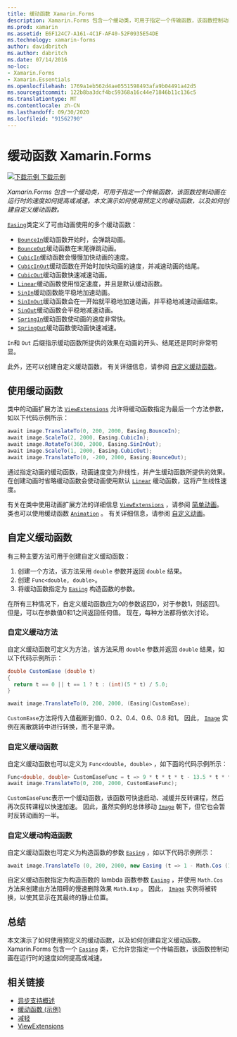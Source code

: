 ```yaml
---
title: 缓动函数 Xamarin.Forms
description: Xamarin.Forms 包含一个缓动类，可用于指定一个传输函数，该函数控制动画在运行时的速度如何提高或减速。 本文演示如何使用预定义的缓动函数，以及如何创建自定义缓动函数。
ms.prod: xamarin
ms.assetid: E6F124C7-A161-4C1F-AF40-52F0935E54DE
ms.technology: xamarin-forms
author: davidbritch
ms.author: dabritch
ms.date: 07/14/2016
no-loc:
- Xamarin.Forms
- Xamarin.Essentials
ms.openlocfilehash: 1769a1eb562d4ae0551598493afa9b04491a42d5
ms.sourcegitcommit: 122b8ba3dcf4bc59368a16c44e71846b11c136c5
ms.translationtype: MT
ms.contentlocale: zh-CN
ms.lasthandoff: 09/30/2020
ms.locfileid: "91562790"
---
```

# <a name="easing-functions-in-no-locxamarinforms"></a>缓动函数 Xamarin.Forms

[![下载示例](~/media/shared/download.png) 下载示例](https://docs.microsoft.com/samples/xamarin/xamarin-forms-samples/userinterface-animation-easing)

_Xamarin.Forms 包含一个缓动类，可用于指定一个传输函数，该函数控制动画在运行时的速度如何提高或减速。本文演示如何使用预定义的缓动函数，以及如何创建自定义缓动函数。_

[`Easing`](xref:Xamarin.Forms.Easing)类定义了可由动画使用的多个缓动函数：

- [`BounceIn`](xref:Xamarin.Forms.Easing.BounceIn)缓动函数开始时，会弹跳动画。
- [`BounceOut`](xref:Xamarin.Forms.Easing.BounceOut)缓动函数在末尾弹跳动画。
- [`CubicIn`](xref:Xamarin.Forms.Easing.CubicIn)缓动函数会慢慢加快动画的速度。
- [`CubicInOut`](xref:Xamarin.Forms.Easing.CubicInOut)缓动函数在开始时加快动画的速度，并减速动画的结尾。
- [`CubicOut`](xref:Xamarin.Forms.Easing.CubicOut)缓动函数快速减速动画。
- [`Linear`](xref:Xamarin.Forms.Easing.Linear)缓动函数使用恒定速度，并且是默认缓动函数。
- [`SinIn`](xref:Xamarin.Forms.Easing.SinIn)缓动函数能平稳地加速动画。
- [`SinInOut`](xref:Xamarin.Forms.Easing.SinInOut)缓动函数会在一开始就平稳地加速动画，并平稳地减速动画结束。
- [`SinOut`](xref:Xamarin.Forms.Easing.SinOut)缓动函数会平稳地减速动画。
- [`SpringIn`](xref:Xamarin.Forms.Easing.SpringIn)缓动函数使动画的速度非常快。
- [`SpringOut`](xref:Xamarin.Forms.Easing.SpringOut)缓动函数使动画快速减速。

`In`和 `Out` 后缀指示缓动函数所提供的效果在动画的开头、结尾还是同时非常明显。

此外，还可以创建自定义缓动函数。 有关详细信息，请参阅 [自定义缓动函数](#custom-easing-functions)。

## <a name="consuming-an-easing-function"></a>使用缓动函数

类中的动画扩展方法 [`ViewExtensions`](xref:Xamarin.Forms.ViewExtensions) 允许将缓动函数指定为最后一个方法参数，如以下代码示例所示：

```csharp
await image.TranslateTo(0, 200, 2000, Easing.BounceIn);
await image.ScaleTo(2, 2000, Easing.CubicIn);
await image.RotateTo(360, 2000, Easing.SinInOut);
await image.ScaleTo(1, 2000, Easing.CubicOut);
await image.TranslateTo(0, -200, 2000, Easing.BounceOut);
```

通过指定动画的缓动函数，动画速度变为非线性，并产生缓动函数所提供的效果。 在创建动画时省略缓动函数会使动画使用默认 [`Linear`](xref:Xamarin.Forms.Easing.Linear) 缓动函数，这将产生线性速度。

有关在类中使用动画扩展方法的详细信息 [`ViewExtensions`](xref:Xamarin.Forms.ViewExtensions) ，请参阅 [简单动画](~/xamarin-forms/user-interface/animation/simple.md)。 类也可以使用缓动函数 [`Animation`](xref:Xamarin.Forms.Animation) 。 有关详细信息，请参阅 [自定义动画](~/xamarin-forms/user-interface/animation/custom.md)。

## <a name="custom-easing-functions"></a>自定义缓动函数

有三种主要方法可用于创建自定义缓动函数：

1. 创建一个方法，该方法采用 `double` 参数并返回 `double` 结果。
1. 创建 `Func<double, double>`。
1. 将缓动函数指定为 [`Easing`](xref:Xamarin.Forms.Easing) 构造函数的参数。

在所有三种情况下，自定义缓动函数应为0的参数返回0，对于参数1，则返回1。 但是，可以在参数值0和1之间返回任何值。 现在，每种方法都将依次讨论。

### <a name="custom-easing-method"></a>自定义缓动方法

自定义缓动函数可定义为方法，该方法采用 `double` 参数并返回 `double` 结果，如以下代码示例所示：

```csharp
double CustomEase (double t)
{
  return t == 0 || t == 1 ? t : (int)(5 * t) / 5.0;
}

await image.TranslateTo(0, 200, 2000, (Easing)CustomEase);
```

`CustomEase`方法将传入值截断到值0、0.2、0.4、0.6、0.8 和1。 因此， [`Image`](xref:Xamarin.Forms.Image) 实例在离散跳转中进行转换，而不是平滑。

### <a name="custom-easing-func"></a>自定义缓动函数

自定义缓动函数也可以定义为 `Func<double, double>` ，如下面的代码示例所示：

```csharp
Func<double, double> CustomEaseFunc = t => 9 * t * t * t - 13.5 * t * t + 5.5 * t;
await image.TranslateTo(0, 200, 2000, CustomEaseFunc);
```

`CustomEaseFunc`表示一个缓动函数，该函数可快速启动、减缓并反转课程，然后再次反转课程以快速加速。 因此，虽然实例的总体移动 [`Image`](xref:Xamarin.Forms.Image) 朝下，但它也会暂时反转动画的一半。

### <a name="custom-easing-constructor"></a>自定义缓动构造函数

自定义缓动函数也可定义为构造函数的参数 [`Easing`](xref:Xamarin.Forms.Easing) ，如以下代码示例所示：

```csharp
await image.TranslateTo (0, 200, 2000, new Easing (t => 1 - Math.Cos (10 * Math.PI * t) * Math.Exp (-5 * t)));
```

自定义缓动函数指定为构造函数的 lambda 函数参数 [`Easing`](xref:Xamarin.Forms.Easing) ，并使用 `Math.Cos` 方法来创建由方法阻碍的慢速删除效果 `Math.Exp` 。 因此， [`Image`](xref:Xamarin.Forms.Image) 实例将被转换，以使其显示在其最终的静止位置。

## <a name="summary"></a>总结

本文演示了如何使用预定义的缓动函数，以及如何创建自定义缓动函数。 Xamarin.Forms 包含一个 [`Easing`](xref:Xamarin.Forms.Easing) 类，它允许您指定一个传输函数，该函数控制动画在运行时的速度如何提高或减速。

## <a name="related-links"></a>相关链接

- [异步支持概述](~/cross-platform/platform/async.md)
- [缓动函数 (示例) ](/samples/xamarin/xamarin-forms-samples/userinterface-animation-easing)
- [减轻](xref:Xamarin.Forms.Easing)
- [ViewExtensions](xref:Xamarin.Forms.ViewExtensions)